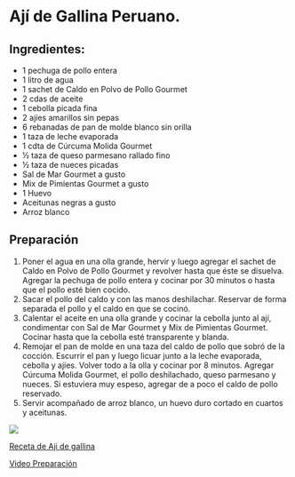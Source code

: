 # Ají de Gallina Peruano.

## Ingredientes:

- 1 pechuga de pollo entera
- 1 litro de agua
- 1 sachet de Caldo en Polvo de Pollo Gourmet
- 2 cdas de aceite
- 1 cebolla picada fina
- 2 ajíes amarillos sin pepas
- 6 rebanadas de pan de molde blanco sin orilla
- 1 taza de leche evaporada
- 1 cdta de Cúrcuma Molida Gourmet
- ½ taza de queso parmesano rallado fino
- ½ taza de nueces picadas
- Sal de Mar Gourmet a gusto
- Mix de Pimientas Gourmet a gusto
- 1 Huevo
- Aceitunas negras a gusto
- Arroz blanco

## Preparación

1. Poner el agua en una olla grande, hervir y luego agregar el sachet de Caldo en Polvo de Pollo Gourmet y revolver hasta que éste se disuelva.  Agregar la pechuga de pollo entera y cocinar por 30 minutos o hasta que el pollo esté bien cocido.
2. Sacar el pollo del caldo y con las manos deshilachar. Reservar de forma separada el pollo y  el caldo en que se cocinó.
3. Calentar el aceite en una olla grande y cocinar la cebolla junto al ají, condimentar con Sal de Mar Gourmet y Mix de Pimientas Gourmet. Cocinar hasta que la cebolla esté transparente y blanda.
4. Remojar el pan de molde en una taza del caldo de pollo que sobró de la cocción. Escurrir el pan y luego licuar junto a la leche evaporada, cebolla y ajíes.  Volver todo a la olla y cocinar por 8 minutos. Agregar Cúrcuma Molida Gourmet, el pollo deshilachado, queso parmesano y nueces. Si estuviera muy espeso, agregar de a poco el caldo de pollo reservado.
5. Servir acompañado de arroz blanco, un huevo duro cortado en cuartos y aceitunas.

<img src="https://www.gourmet.cl/wp-content/uploads/2016/09/Aji-gallina.jpg">

[Receta de Aji de gallina](https://www.gourmet.cl/recetas/aji-de-gallina/)

[Video Preparación](https://www.youtube.com/watch?time_continue=3&v=zXwVAyCkPzA&embeds_referring_euri=https%3A%2F%2Fwww.gourmet.cl%2F&embeds_referring_origin=https%3A%2F%2Fwww.gourmet.cl&source_ve_path=MTM5MTE3LDI4NjY2)

